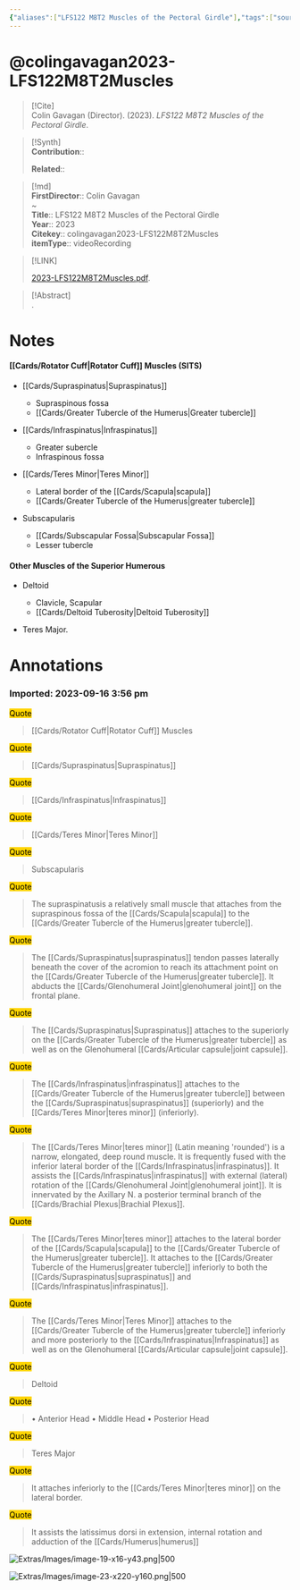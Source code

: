 ```yaml
---
{"aliases":["LFS122 M8T2 Muscles of the Pectoral Girdle"],"tags":["source/video","Uni/LFS122"],"dg-publish":true,"permalink":"/sources/video/colingavagan2023-lfs-122-m8-t2-muscles/","dgPassFrontmatter":true}
---
```


# @colingavagan2023-LFS122M8T2Muscles

> [!Cite]  
> Colin Gavagan (Director). (2023). _LFS122 M8T2 Muscles of the Pectoral Girdle_.  
  
>[!Synth]  
>**Contribution**::  
>  
>**Related**::   
>  
  
>[!md]  
> **FirstDirector**:: Colin Gavagan  
~  
> **Title**:: LFS122 M8T2 Muscles of the Pectoral Girdle  
> **Year**:: 2023  
> **Citekey**:: colingavagan2023-LFS122M8T2Muscles  
> **itemType**:: videoRecording  
  
> [!LINK]  
>  
> [2023-LFS122M8T2Muscles.pdf](file:///Users/nathanmaxwell/Zotero/storage/8AI3BKP4/2023-LFS122M8T2Muscles.pdf).  
  
> [!Abstract]  
>.  
>  
# Notes  
#### [[Cards/Rotator Cuff\|Rotator Cuff]] Muscles (SITS)

- [[Cards/Supraspinatus\|Supraspinatus]]
    
    - Supraspinous fossa
    - [[Cards/Greater Tubercle of the Humerus\|Greater tubercle]]
- [[Cards/Infraspinatus\|Infraspinatus]]
    
    - Greater subercle
    - Infraspinous fossa
- [[Cards/Teres Minor\|Teres Minor]]
    
    - Lateral border of the [[Cards/Scapula\|scapula]]
    - [[Cards/Greater Tubercle of the Humerus\|greater tubercle]]
- Subscapularis
    
    - [[Cards/Subscapular Fossa\|Subscapular Fossa]]
    - Lesser tubercle

#### Other Muscles of the Superior Humerous

- Deltoid
    
    - Clavicle, Scapular
    - [[Cards/Deltoid Tuberosity\|Deltoid Tuberosity]]
- Teres Major.  
  
  
# Annotations  
  
  

### Imported: 2023-09-16 3:56 pm  
  
  
  
<mark style="background-color: #ffd400">Quote</mark>  
> [[Cards/Rotator Cuff\|Rotator Cuff]] Muscles  
  
<mark style="background-color: #ffd400">Quote</mark>  
> [[Cards/Supraspinatus\|Supraspinatus]]  
  
<mark style="background-color: #ffd400">Quote</mark>  
> [[Cards/Infraspinatus\|Infraspinatus]]  
  
<mark style="background-color: #ffd400">Quote</mark>  
> [[Cards/Teres Minor\|Teres Minor]]  
  
<mark style="background-color: #ffd400">Quote</mark>  
> Subscapularis  
  
<mark style="background-color: #ffd400">Quote</mark>  
> The supraspinatusis a relatively small muscle that attaches from the supraspinous fossa of the [[Cards/Scapula\|scapula]] to the [[Cards/Greater Tubercle of the Humerus\|greater tubercle]].  
  
<mark style="background-color: #ffd400">Quote</mark>  
> The [[Cards/Supraspinatus\|supraspinatus]] tendon passes laterally beneath the cover of the acromion to reach its attachment point on the [[Cards/Greater Tubercle of the Humerus\|greater tubercle]]. It abducts the [[Cards/Glenohumeral Joint\|glenohumeral joint]] on the frontal plane.  
  
<mark style="background-color: #ffd400">Quote</mark>  
> The [[Cards/Supraspinatus\|Supraspinatus]] attaches to the superiorly on the [[Cards/Greater Tubercle of the Humerus\|greater tubercle]] as well as on the Glenohumeral [[Cards/Articular capsule\|joint capsule]].  
  
<mark style="background-color: #ffd400">Quote</mark>  
> The [[Cards/Infraspinatus\|infraspinatus]] attaches to the [[Cards/Greater Tubercle of the Humerus\|greater tubercle]] between the [[Cards/Supraspinatus\|supraspinatus]] (superiorly) and the [[Cards/Teres Minor\|teres minor]] (inferiorly).  
  
<mark style="background-color: #ffd400">Quote</mark>  
> The [[Cards/Teres Minor\|teres minor]] (Latin meaning 'rounded') is a narrow, elongated, deep round muscle. It is frequently fused with the inferior lateral border of the [[Cards/Infraspinatus\|infraspinatus]]. It assists the [[Cards/Infraspinatus\|infraspinatus]] with external (lateral) rotation of the [[Cards/Glenohumeral Joint\|glenohumeral joint]]. It is innervated by the Axillary N. a posterior terminal branch of the [[Cards/Brachial Plexus\|Brachial Plexus]].  
  
<mark style="background-color: #ffd400">Quote</mark>  
> The [[Cards/Teres Minor\|teres minor]] attaches to the lateral border of the [[Cards/Scapula\|scapula]] to the [[Cards/Greater Tubercle of the Humerus\|greater tubercle]]. It attaches to the [[Cards/Greater Tubercle of the Humerus\|greater tubercle]] inferiorly to both the [[Cards/Supraspinatus\|supraspinatus]] and [[Cards/Infraspinatus\|infraspinatus]].  
  
<mark style="background-color: #ffd400">Quote</mark>  
> The [[Cards/Teres Minor\|Teres Minor]] attaches to the [[Cards/Greater Tubercle of the Humerus\|greater tubercle]] inferiorly and more posteriorly to the [[Cards/Infraspinatus\|Infraspinatus]] as well as on the Glenohumeral [[Cards/Articular capsule\|joint capsule]].  
  
<mark style="background-color: #ffd400">Quote</mark>  
> Deltoid  
  
<mark style="background-color: #ffd400">Quote</mark>  
> • Anterior Head • Middle Head • Posterior Head  
  
  
>   
  
<mark style="background-color: #ffd400">Quote</mark>  
> Teres Major  
  
<mark style="background-color: #ffd400">Quote</mark>  
> It attaches inferiorly to the [[Cards/Teres Minor\|teres minor]] on the lateral border.  
  
<mark style="background-color: #ffd400">Quote</mark>  
> It assists the latissimus dorsi in extension, internal rotation and adduction of the [[Cards/Humerus\|humerus]]  
  
  
>   
  
  






























![Extras/Images/image-19-x16-y43.png|500](/img/user/Extras/Images/image-19-x16-y43.png)







![Extras/Images/image-23-x220-y160.png|500](/img/user/Extras/Images/image-23-x220-y160.png)




